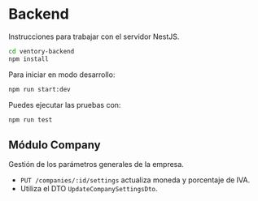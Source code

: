 # Backend

Instrucciones para trabajar con el servidor NestJS.

```bash
cd ventory-backend
npm install
```

Para iniciar en modo desarrollo:

```bash
npm run start:dev
```

Puedes ejecutar las pruebas con:

```bash
npm run test
```

## Módulo Company

Gestión de los parámetros generales de la empresa.

- `PUT /companies/:id/settings` actualiza moneda y porcentaje de IVA.
- Utiliza el DTO `UpdateCompanySettingsDto`.
